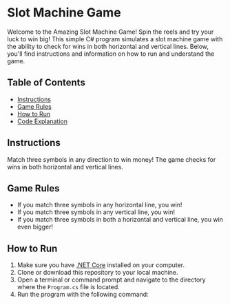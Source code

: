 # Slot Machine Game

Welcome to the Amazing Slot Machine Game! Spin the reels and try your luck to win big! This simple C# program simulates a slot machine game with the ability to check for wins in both horizontal and vertical lines. Below, you'll find instructions and information on how to run and understand the game.

## Table of Contents
- [Instructions](#instructions)
- [Game Rules](#game-rules)
- [How to Run](#how-to-run)
- [Code Explanation](#code-explanation)

## Instructions

Match three symbols in any direction to win money! The game checks for wins in both horizontal and vertical lines.

## Game Rules

- If you match three symbols in any horizontal line, you win!
- If you match three symbols in any vertical line, you win!
- If you match three symbols in both a horizontal and vertical line, you win even bigger!

## How to Run

1. Make sure you have [.NET Core](https://dotnet.microsoft.com/download) installed on your computer.
2. Clone or download this repository to your local machine.
3. Open a terminal or command prompt and navigate to the directory where the `Program.cs` file is located.
4. Run the program with the following command:
